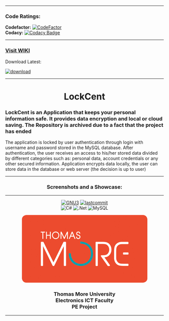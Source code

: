 <div>
  
  <hr>
  <h3>Code Ratings:</h3>
  
  **Codefactor:** [![CodeFactor](https://www.codefactor.io/repository/github/lynxara-coding/lockcent/badge)](https://www.codefactor.io/repository/github/lynxara-coding/lockcent) <br>
  **Codacy:** [![Codacy Badge](https://app.codacy.com/project/badge/Grade/da752f41d0ff483090c3df3d590a18c3)](https://www.codacy.com/gh/LynxarA-Coding/LockCent/dashboard?utm_source=github.com&amp;utm_medium=referral&amp;utm_content=LynxarA-Coding/LockCent&amp;utm_campaign=Badge_Grade)
  <hr>
  
</div>

<div>

  <a href="https://github.com/LynxarA-Coding/LockCent/wiki"><h3>Visit WIKI</h3></a>
  <p>Download Latest:</p>
  
  <a href="https://github.com/LynxarA-Coding/LockCent/releases">![download](https://img.shields.io/github/v/release/LynxarA-CodinG/LockCent?color=g&include_prereleases)</a><hr>
  
  <h1 align="center">LockCent</h1>

  <h3>LockCent is an Application that keeps your personal information safe. It provides data encryption and local or cloud saving. The Repository is archived due to a fact that the project has ended</h3>

  <p>The application is locked by user authentication through login with username and password stored in the MySQL database. After authentication, the user receives an access to his/her stored data divided by different categories such as: personal data, account credentials or any other secured information. 
Application encrypts data locally, the user can store data in the database or web server (the decision is up to user)
</p><hr>

  <h3 align="center">Screenshots and a Showcase:</h3>

  <hr>
</div>

<div align="center">
  
  <a href="https://github.com/LynxarA-Coding/LockCent/blob/master/LICENSE">![GNU3](https://img.shields.io/github/license/LynxarA-Coding/LockCent)</a>
  <a href="">![lastcommit](https://img.shields.io/github/last-commit/LynxarA-CodinG/LockCent?color=yellow)</a><br>
  ![C#](https://img.shields.io/badge/c%23-%23239120.svg?style=for-the-badge&logo=c-sharp&logoColor=white)
  ![.Net](https://img.shields.io/badge/.NET-5C2D91?style=for-the-badge&logo=.net&logoColor=white)
  ![MySQL](https://img.shields.io/badge/mysql-%2300f.svg?style=for-the-badge&logo=mysql&logoColor=white)<br>
  
</div>

<div align="center">
  
  <a href="https://www.thomasmore.be/en/welcome">![thomas](https://raw.githubusercontent.com/LynxarA-Coding/LockCent/master/readmesrc/thomas.png)</a>
  
  <h3>Thomas More University<br>
  Electronics ICT Faculty<br>
  PE Project</h3><hr>
  
</div>
